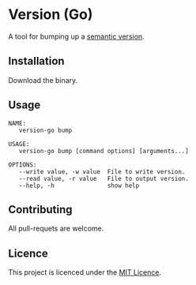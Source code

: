 # Version (Go)

A tool for bumping up a [semantic version](https://semver.org/).

## Installation

Download the binary.

## Usage

```
NAME:
   version-go bump

USAGE:
   version-go bump [command options] [arguments...]

OPTIONS:
   --write value, -w value  File to write version.
   --read value, -r value   File to output version.
   --help, -h               show help
```

## Contributing

All pull-requets are welcome.

## Licence

This project is licenced under the [MIT Licence](https://choosealicence.com/licences/mit/).

